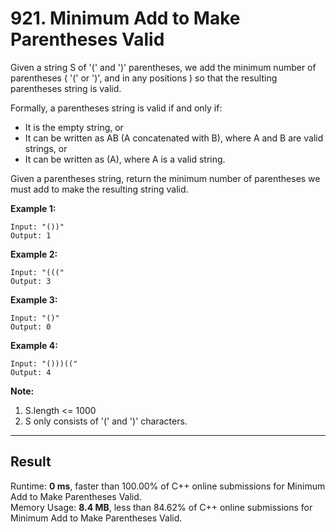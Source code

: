 # 921. Minimum Add to Make Parentheses Valid  

Given a string S of '(' and ')' parentheses, we add the minimum number of parentheses ( '(' or ')', and in any positions ) so that the resulting parentheses string is valid.  

Formally, a parentheses string is valid if and only if:  

* It is the empty string, or
* It can be written as AB (A concatenated with B), where A and B are valid strings, or
* It can be written as (A), where A is a valid string.  

Given a parentheses string, return the minimum number of parentheses we must add to make the resulting string valid.  
 

**Example 1:**  

    Input: "())"
    Output: 1

**Example 2:**  

    Input: "((("
    Output: 3

**Example 3:**  

    Input: "()"
    Output: 0

**Example 4:**  

    Input: "()))(("
    Output: 4
 

**Note:**

1. S.length <= 1000
2. S only consists of '(' and ')' characters.

---
## Result

Runtime: **0 ms**, faster than 100.00% of C++ online submissions for Minimum Add to Make Parentheses Valid.  
Memory Usage: **8.4 MB**, less than 84.62% of C++ online submissions for Minimum Add to Make Parentheses Valid.  


